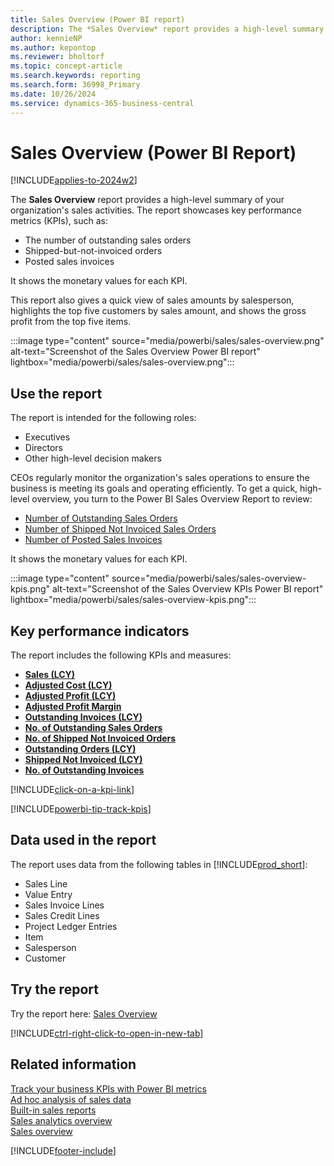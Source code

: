 ```yaml
---
title: Sales Overview (Power BI report)
description: The *Sales Overview* report provides a high-level summary of your organization's sales activities.
author: kennieNP
ms.author: kepontop
ms.reviewer: bholtorf
ms.topic: concept-article
ms.search.keywords: reporting
ms.search.form: 36998_Primary
ms.date: 10/26/2024
ms.service: dynamics-365-business-central
---
```



# Sales Overview (Power BI Report)

[!INCLUDE[applies-to-2024w2](includes/applies-to-2024w2.md)]

The **Sales Overview** report provides a high-level summary of your organization's sales activities. The report showcases key performance metrics (KPIs), such as:

- The number of outstanding sales orders
- Shipped-but-not-invoiced orders
- Posted sales invoices

It shows the monetary values for each KPI.

This report also gives a quick view of sales amounts by salesperson, highlights the top five customers by sales amount, and shows the gross profit from the top five items.

:::image type="content" source="media/powerbi/sales/sales-overview.png" alt-text="Screenshot of the Sales Overview Power BI report" lightbox="media/powerbi/sales/sales-overview.png":::

## Use the report

The report is intended for the following roles:

- Executives
- Directors
- Other high-level decision makers

CEOs regularly monitor the organization's sales operations to ensure the business is meeting its goals and operating efficiently. To get a quick, high-level overview, you turn to the Power BI Sales Overview Report to review:

- [Number of Outstanding Sales Orders](sales-powerbi-sales-kpis.md#no-of-outstanding-sales-orders)
- [Number of Shipped Not Invoiced Sales Orders](sales-powerbi-sales-kpis.md#no-of-shipped-not-invoiced-sales)
- [Number of Posted Sales Invoices](sales-powerbi-sales-kpis.md#no-of-posted-sales-invoices)

It shows the monetary values for each KPI.

:::image type="content" source="media/powerbi/sales/sales-overview-kpis.png" alt-text="Screenshot of the Sales Overview KPIs Power BI report" lightbox="media/powerbi/sales/sales-overview-kpis.png":::

## Key performance indicators

The report includes the following KPIs and measures:

- [**Sales (LCY)**](sales-powerbi-sales-kpis.md#sales-lcy)
- [**Adjusted Cost (LCY)**](sales-powerbi-sales-kpis.md#adjusted-cost-lcy)
- [**Adjusted Profit (LCY)**](sales-powerbi-sales-kpis.md#adjusted-profit-lcy)
- [**Adjusted Profit Margin**](sales-powerbi-sales-kpis.md#adjusted-profit-margin)
- [**Outstanding Invoices (LCY)**](sales-powerbi-sales-kpis.md#outstanding-invoices-lcy)
- [**No. of Outstanding Sales Orders**](sales-powerbi-sales-kpis.md#no-of-outstanding-sales-orders)
- [**No. of Shipped Not Invoiced Orders**](sales-powerbi-sales-kpis.md#no-of-shipped-not-invoiced-sales-orders)
- [**Outstanding Orders (LCY)**](sales-powerbi-sales-kpis.md#outstanding-orders-lcy)
- [**Shipped Not Invoiced (LCY)**](sales-powerbi-sales-kpis.md#shipped-not-invoiced-lcy)
- [**No. of Outstanding Invoices**](sales-powerbi-sales-kpis.md#no-of-outstanding-invoices)

[!INCLUDE[click-on-a-kpi-link](includes/click-on-a-kpi-link.md)] 

[!INCLUDE[powerbi-tip-track-kpis](includes/powerbi-tip-track-kpis.md)]

## Data used in the report

The report uses data from the following tables in [!INCLUDE[prod_short](includes/prod_short.md)]:

- Sales Line
- Value Entry
- Sales Invoice Lines
- Sales Credit Lines
- Project Ledger Entries
- Item
- Salesperson
- Customer

## Try the report

Try the report here: [Sales Overview](https://businesscentral.dynamics.com?page=36998)

[!INCLUDE[ctrl-right-click-to-open-in-new-tab](includes/ctrl-right-click-to-open-in-new-tab.md)]

## Related information

[Track your business KPIs with Power BI metrics](track-kpis-with-power-bi-metrics.md)  
[Ad hoc analysis of sales data](ad-hoc-analysis-sales.md)  
[Built-in sales reports](sales-reports.md)  
[Sales analytics overview](sales-analytics-overview.md)  
[Sales overview](sales-manage-sales.md)  

[!INCLUDE[footer-include](includes/footer-banner.md)]
